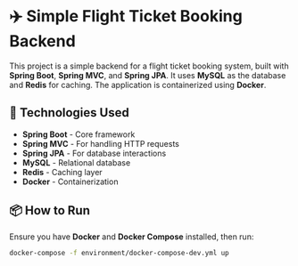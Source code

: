 # ✈️ Simple Flight Ticket Booking Backend

This project is a simple backend for a flight ticket booking system, built with **Spring Boot**, **Spring MVC**, and **Spring JPA**. It uses **MySQL** as the database and **Redis** for caching. The application is containerized using **Docker**.

## 🚀 Technologies Used

- **Spring Boot** - Core framework
- **Spring MVC** - For handling HTTP requests
- **Spring JPA** - For database interactions
- **MySQL** - Relational database
- **Redis** - Caching layer
- **Docker** - Containerization

## 📦 How to Run

Ensure you have **Docker** and **Docker Compose** installed, then run:

```sh
docker-compose -f environment/docker-compose-dev.yml up